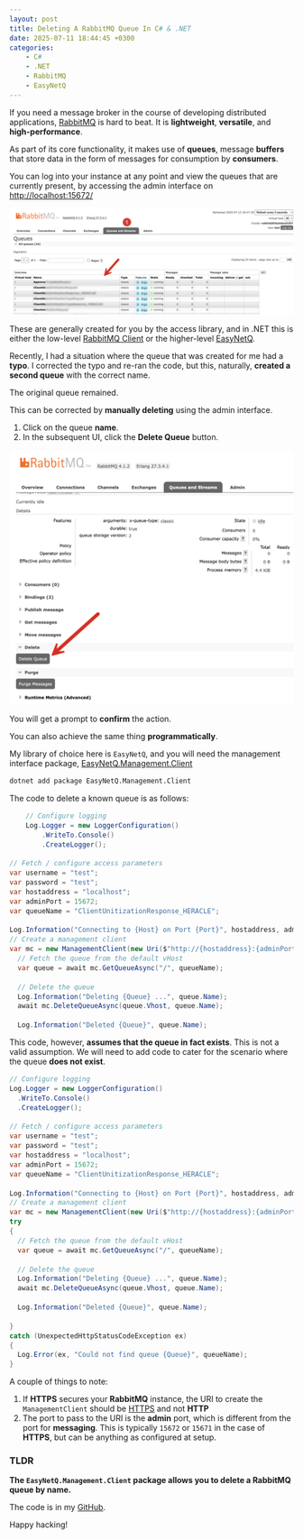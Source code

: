 ```yaml
---
layout: post
title: Deleting A RabbitMQ Queue In C# & .NET
date: 2025-07-11 18:44:45 +0300
categories:
    - C#
    - .NET
    - RabbitMQ
    - EasyNetQ
---
```


If you need a message broker in the course of developing distributed applications, [RabbitMQ](https://www.rabbitmq.com/) is hard to beat. It is **lightweight**, **versatile**, and **high-performance**.

As part of its core functionality, it makes use of **queues**, message **buffers** that store data in the form of messages for consumption by **consumers**.

You can log into your instance at any point and view the queues that are currently present, by accessing the admin interface on [http://localhost:15672/](http://localhost:15672/)

![queues](../images/2025/07/queues.png)

These are generally created for you by the access library, and in .NET this is either the low-level [RabbitMQ Client](https://www.nuget.org/packages/rabbitmq.client/) or the higher-level [EasyNetQ](https://www.nuget.org/packages/EasyNetQ/7.8.0).

Recently, I had a situation where the queue that was created for me had a **typo**. I corrected the typo and re-ran the code, but this, naturally, **created a second queue** with the correct name.

The original queue remained.

This can be corrected by **manually deleting** using the admin interface.

1. Click on the queue **name**.
2. In the subsequent UI, click the **Delete Queue** button.

![deleteQueue](../images/2025/07/deleteQueue.png)

You will get a prompt to **confirm** the action.

You can also achieve the same thing **programmatically**.

My library of choice here is `EasyNetQ`, and you will need the management interface package, [EasyNetQ.Management.Client](https://www.nuget.org/packages/EasyNetQ.Management.Client)

```bash
dotnet add package EasyNetQ.Management.Client
```

The code to delete a known queue is as follows:

```c#
	// Configure logging
	Log.Logger = new LoggerConfiguration()
		.WriteTo.Console()
		.CreateLogger();
		
// Fetch / configure access parameters
var username = "test";
var password = "test";
var hostaddress = "localhost";
var adminPort = 15672;
var queueName = "ClientUnitizationResponse_HERACLE";

Log.Information("Connecting to {Host} on Port {Port}", hostaddress, adminPort);
// Create a management client
var mc = new ManagementClient(new Uri($"http://{hostaddress}:{adminPort}"), username, password);
  // Fetch the queue from the default vHost
  var queue = await mc.GetQueueAsync("/", queueName);

  // Delete the queue
  Log.Information("Deleting {Queue} ...", queue.Name);
  await mc.DeleteQueueAsync(queue.Vhost, queue.Name);

  Log.Information("Deleted {Queue}", queue.Name);
```

This code, however, **assumes that the queue in fact exists**. This is not a valid assumption. We will need to add code to cater for the scenario where the queue **does not exist**.

```c#
// Configure logging
Log.Logger = new LoggerConfiguration()
  .WriteTo.Console()
  .CreateLogger();

// Fetch / configure access parameters
var username = "test";
var password = "test";
var hostaddress = "localhost";
var adminPort = 15672;
var queueName = "ClientUnitizationResponse_HERACLE";

Log.Information("Connecting to {Host} on Port {Port}", hostaddress, adminPort);
// Create a management client
var mc = new ManagementClient(new Uri($"http://{hostaddress}:{adminPort}"), username, password);
try
{
  // Fetch the queue from the default vHost
  var queue = await mc.GetQueueAsync("/", queueName);

  // Delete the queue
  Log.Information("Deleting {Queue} ...", queue.Name);
  await mc.DeleteQueueAsync(queue.Vhost, queue.Name);

  Log.Information("Deleted {Queue}", queue.Name);

}
catch (UnexpectedHttpStatusCodeException ex)
{
  Log.Error(ex, "Could not find queue {Queue}", queueName);
}
```

A couple of things to note:

1. If **HTTPS** secures your **RabbitMQ** instance, the URI to create the `ManagementClient` should be [HTTPS](https://www.nuget.org/packages/EasyNetQ.Management.Client) and not **HTTP**
2. The port to pass to the URI is the **admin** port, which is different from the port for **messaging**. This is typically `15672` or `15671` in the case of **HTTPS**, but can be anything as configured at setup.

### TLDR

**The `EasyNetQ.Management.Client` package allows you to delete a RabbitMQ queue by name.**

The code is in my [GitHub](https://github.com/conradakunga/BlogCode/tree/master/2025-07-11%20-%20Delete%20Queue).

Happy hacking!

